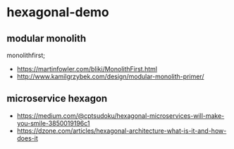 # hexagonal-demo

## modular monolith

monolithfirst;
 * https://martinfowler.com/bliki/MonolithFirst.html
 * http://www.kamilgrzybek.com/design/modular-monolith-primer/
 
 
## microservice hexagon

* https://medium.com/@cptsudoku/hexagonal-microservices-will-make-you-smile-3850019196c1
* https://dzone.com/articles/hexagonal-architecture-what-is-it-and-how-does-it 